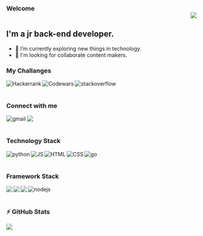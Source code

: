### Welcome <div align = 'right'>![](https://komarev.com/ghpvc/?username=konerjonlar&color=yellow)</div>

## I'm a jr back-end developer.

- 🌱 I’m currently exploring new things in technology. 
- 🥅 I'm looking for collaborate content makers.

### My Challanges

[<img align="left" alt="Hackerrank" src="https://img.shields.io/badge/Hackerrank-white?style=for-the-badge&logo=hackerrank&logoColor=#1ba94c" />][hackerrank]
[<img align="left" alt="Codewars" src="https://img.shields.io/badge/Codewars-black?style=for-the-badge&logo=codewars&logoColor=red" />][codewars]
[<img align="left" alt="stackoverflow" src="https://img.shields.io/badge/Stack_Overflow-orange?style=for-the-badge&logo=stack-overflow&logoColor=black" />][stackoverflow]   
  
<br>
<br>
 
### Connect with me

[<img align="left" alt="gmail" src="https://img.shields.io/badge/Gmail-D14836?style=for-the-badge&logo=gmail&logoColor=white" />][gmail]
[<img align="left" src="https://img.shields.io/badge/LinkedIn-0077B5?style=for-the-badge&logo=linkedin&logoColor=white" />][in]  

<br> 
<br> 

### Technology Stack 

<img align="left" alt="python" src="https://img.shields.io/badge/Python-FFD43B?style=for-the-badge&logo=python&logoColor=darkgreen" />
<img align="left" alt="JS" src="https://img.shields.io/badge/JavaScript-F7DF1E?style=for-the-badge&logo=javascript&logoColor=black" />
<img align="left" alt="HTML" src="https://img.shields.io/badge/HTML5-E34F26?style=for-the-badge&logo=html5&logoColor=white" />
<img align="left" alt="CSS" src="https://img.shields.io/badge/CSS3-1572B6?style=for-the-badge&logo=css3&logoColor=white" />
<img align="left" alt="go" src="https://img.shields.io/badge/Go-00ADD8?style=for-the-badge&logo=go&logoColor=white" />  

<br>
<br>

### Framework Stack

<img align="left" src="https://img.shields.io/badge/DJANGO-REST-ff1709?style=for-the-badge&logo=django&logoColor=white&color=ff1709&labelColor=gray" />
<img align="left" src="https://img.shields.io/badge/React-20232A?style=for-the-badge&logo=react&logoColor=61DAFB" />
<img align="left" src="https://img.shields.io/badge/Django-092E20?style=for-the-badge&logo=django&logoColor=w" />
<img align="left" alt="nodejs" src="https://img.shields.io/badge/Node.js-339933?style=for-the-badge&logo=nodedotjs&logoColor=white" />

<br>
<br>

### :zap: GitHub Stats

[<img align="center" src="https://github-readme-stats.vercel.app/api?username=konerjonlar&show_icons=true&theme=gruvbox" />][stats]

[codewars]: https://www.codewars.com/users/konerjonlar
[hackerrank]: https://www.hackerrank.com/orhancansu98
[stackoverflow]: https://stackoverflow.com/users/15897604/konerjonlar
[gmail]: mailto:orhancansu98@gmail.com
[in]: https://www.linkedin.com/in/orhan-cansu-a430b8a9/
[stats]: https://github.com/konerjonlar/github-readme-stats
